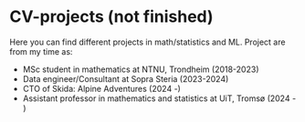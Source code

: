 # CV-projects (not finished)

Here you can find different projects in math/statistics and ML.
Project are from my time as:
* MSc student in mathematics at NTNU, Trondheim (2018-2023)
* Data engineer/Consultant at Sopra Steria (2023-2024)
* CTO of Skida: Alpine Adventures (2024 -)
* Assistant professor in mathematics and statistics at UiT, Tromsø (2024 - ) 
